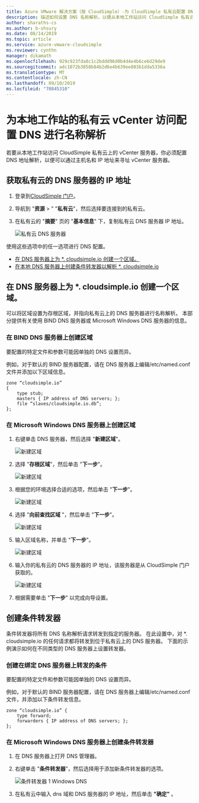 ```yaml
---
title: Azure VMware 解决方案（按 CloudSimple）-为 CloudSimple 私有云配置 DNS
description: 描述如何设置 DNS 名称解析，以便从本地工作站访问 CloudSimple 私有云上的 vCenter 服务器
author: sharaths-cs
ms.author: b-shsury
ms.date: 08/14/2019
ms.topic: article
ms.service: azure-vmware-cloudsimple
ms.reviewer: cynthn
manager: dikamath
ms.openlocfilehash: 929c923fda8c1c2bddd96d0b4d4e4b6ce6d29de9
ms.sourcegitcommit: adc1072b3858b84b2d6e4b639ee803b1dda5336a
ms.translationtype: MT
ms.contentlocale: zh-CN
ms.lasthandoff: 09/10/2019
ms.locfileid: "70845310"
---
```

# <a name="configure-dns-for-name-resolution-for-private-cloud-vcenter-access-from-on-premises-workstations"></a>为本地工作站的私有云 vCenter 访问配置 DNS 进行名称解析

若要从本地工作站访问 CloudSimple 私有云上的 vCenter 服务器，你必须配置 DNS 地址解析，以便可以通过主机名和 IP 地址来寻址 vCenter 服务器。

## <a name="obtain-the-ip-address-of-the-dns-server-for-your-private-cloud"></a>获取私有云的 DNS 服务器的 IP 地址

1. 登录到[CloudSimple 门户](access-cloudsimple-portal.md)。

2. 导航到 "**资源** > " "**私有云**"，然后选择要连接到的私有云。

3. 在私有云的 "**摘要**" 页的 "**基本信息**" 下，复制私有云 DNS 服务器 IP 地址。

    ![私有云 DNS 服务器](media/private-cloud-dns-server.png)


使用这些选项中的任一选项进行 DNS 配置。

* [在 DNS 服务器上为 *. cloudsimple.io 创建一个区域。](#create-a-zone-on-a-microsoft-windows-dns-server)
* [在本地 DNS 服务器上创建条件转发器以解析 *. cloudsimple.io](#create-a-conditional-forwarder)

## <a name="create-a-zone-on-the-dns-server-for-cloudsimpleio"></a>在 DNS 服务器上为 *. cloudsimple.io 创建一个区域。

可以将区域设置为存根区域，并指向私有云上的 DNS 服务器进行名称解析。 本部分提供有关使用 BIND DNS 服务器或 Microsoft Windows DNS 服务器的信息。

### <a name="create-a-zone-on-a-bind-dns-server"></a>在 BIND DNS 服务器上创建区域

要配置的特定文件和参数可能因单独的 DNS 设置而异。

例如，对于默认的 BIND 服务器配置，请在 DNS 服务器上编辑/etc/named.conf 文件并添加以下区域信息。

```
zone “cloudsimple.io”
{
    type stub;
    masters { IP address of DNS servers; };
    file “slaves/cloudsimple.io.db”;
};
```

### <a name="create-a-zone-on-a-microsoft-windows-dns-server"></a>在 Microsoft Windows DNS 服务器上创建区域

1. 右键单击 DNS 服务器，然后选择 "**新建区域**"。 
  
    ![新建区域](media/DNS01.png)
2. 选择 "**存根区域**"，然后单击 "**下一步**"。

    ![新建区域](media/DNS02.png)
3. 根据您的环境选择合适的选项，然后单击 "**下一步**"。

    ![新建区域](media/DNS03.png)
4. 选择 "**向前查找区域** "，然后单击 "**下一步**"。

    ![新建区域](media/DNS01.png)
5. 输入区域名称，并单击 "**下一步**"。

    ![新建区域](media/DNS05.png)
6. 输入你的私有云的 DNS 服务器的 IP 地址，该服务器是从 CloudSimple 门户获取的。

    ![新建区域](media/DNS06.png)
7. 根据需要单击 "**下一步**" 以完成向导设置。

## <a name="create-a-conditional-forwarder"></a>创建条件转发器

条件转发器将所有 DNS 名称解析请求转发到指定的服务器。 在此设置中，对 *. cloudsimple.io 的任何请求都将转发到位于私有云上的 DNS 服务器。 下面的示例演示如何在不同类型的 DNS 服务器上设置转发器。

### <a name="create-a-conditional-forwarded-on-a-bind-dns-server"></a>创建在绑定 DNS 服务器上转发的条件

要配置的特定文件和参数可能因单独的 DNS 设置而异。

例如，对于默认的 BIND 服务器配置，请在 DNS 服务器上编辑/etc/named.conf 文件，并添加以下条件转发信息。

```
zone “cloudsimple.io” {
    type forward;
    forwarders { IP address of DNS servers; };
};
```

### <a name="create-a-conditional-forwarder-on-a-microsoft-windows-dns-server"></a>在 Microsoft Windows DNS 服务器上创建条件转发器

1. 在 DNS 服务器上打开 DNS 管理器。
2. 右键单击 "**条件转发器**"，然后选择用于添加新条件转发器的选项。

    ![条件转发器 1 Windows DNS](media/DNS08.png)
3. 在私有云中输入 dns 域和 DNS 服务器的 IP 地址，然后单击 **"确定"** 。
